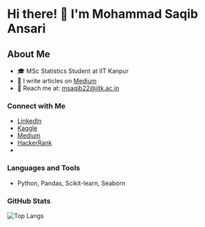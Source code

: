 # Hi there! 👋 I'm Mohammad Saqib Ansari

## About Me
- 🎓 MSc Statistics Student at IIT Kanpur
- 📝 I write articles on [Medium](https://medium.com/@yaarasaqib)
- 📧 Reach me at: msaqib22@iitk.ac.in

### Connect with Me
- [LinkedIn](https://www.linkedin.com/in/saqib-ansari-03a1961b4/)
- [Kaggle](https://kaggle.com/yaarasaqib)
- [Medium](https://medium.com/@yaarasaqib)
- [HackerRank](https://www.hackerrank.com/profile/msaqib22)
- 

### Languages and Tools
- Python, Pandas, Scikit-learn, Seaborn

### GitHub Stats
![Top Langs](https://github-readme-stats.vercel.app/api/top-langs?username=yaarasaqib&show_icons=true&locale=en&layout=compact)
